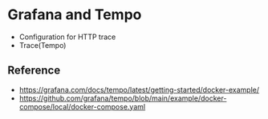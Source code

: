 # Grafana and Tempo
- Configuration for HTTP trace
- Trace(Tempo)

## Reference 
- https://grafana.com/docs/tempo/latest/getting-started/docker-example/
- https://github.com/grafana/tempo/blob/main/example/docker-compose/local/docker-compose.yaml
